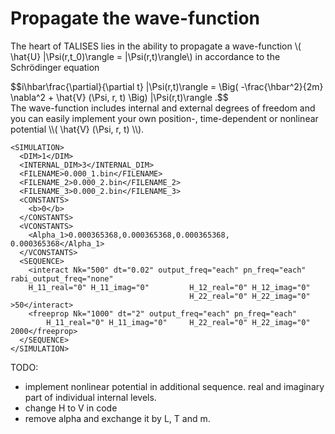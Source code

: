 # Propagate the wave-function
The heart of TALISES lies in the ability to propagate a wave-function 
\\( \hat{U} |\Psi(r,t_0)\rangle = |\Psi(r,t)\rangle\\) in accordance to the Schrödinger equation
<div>$$i\hbar\frac{\partial}{\partial t} |\Psi(r,t)\rangle 
= \Big( -\frac{\hbar^2}{2m} \nabla^2 + \hat{V} (\Psi, r, t) \Big)  |\Psi(r,t)\rangle .$$</div>
The wave-function includes internal and external degrees of freedom and you can easily
implement your own position-, time-dependent or nonlinear potential \\( \hat{V} (\Psi, r, t) \\).

```
<SIMULATION>
  <DIM>1</DIM>
  <INTERNAL_DIM>3</INTERNAL_DIM>
  <FILENAME>0.000_1.bin</FILENAME>
  <FILENAME_2>0.000_2.bin</FILENAME_2>
  <FILENAME_3>0.000_2.bin</FILENAME_3>
  <CONSTANTS>
    <b>0</b>
  </CONSTANTS>
  <VCONSTANTS>
    <Alpha_1>0.000365368,0.000365368,0.000365368, 0.000365368</Alpha_1>
  </VCONSTANTS>
  <SEQUENCE>
    <interact Nk="500" dt="0.02" output_freq="each" pn_freq="each" rabi_output_freq="none"
    H_11_real="0" H_11_imag="0" 		H_12_real="0" H_12_imag="0"
                                        H_22_real="0" H_22_imag="0"     >50</interact> 
    <freeprop Nk="1000" dt="2" output_freq="each" pn_freq="each"
        H_11_real="0" H_11_imag="0" 	H_22_real="0" H_22_imag="0"     2000</freeprop>
  </SEQUENCE>
</SIMULATION>

```

TODO:  
- implement nonlinear potential in additional sequence. real and imaginary part of individual internal levels.  
- change H to V in code  
- remove alpha and exchange it by L, T and m.